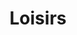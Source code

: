 ---
title: Loisirs
description: |
    Loisirs, c’est tout relatif ! L’informatique et plus précisément le développement ont toujours été une passion et un loisir.
---